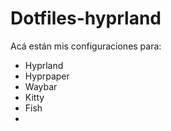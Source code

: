 # Dotfiles-hyprland

Acá están mis configuraciones para:

- Hyprland
- Hyprpaper
- Waybar
- Kitty
- Fish
- 
